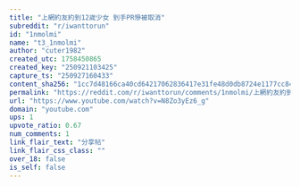 ```yaml
---
title: "上網約友約到12嵗少女 到手PR慘被取消"
subreddit: "r/iwanttorun"
id: "1nmolmi"
name: "t3_1nmolmi"
author: "cuter1982"
created_utc: 1758450865
created_key: "250921103425"
capture_ts: "250927160433"
content_sha256: "1cc7d48166ca40cd64217062836417e31fe48d0db8724e1177cc8400fbbaa9ea"
permalink: "https://reddit.com/r/iwanttorun/comments/1nmolmi/上網約友約到12嵗少女_到手pr慘被取消/"
url: "https://www.youtube.com/watch?v=N8Zo3yEz6_g"
domain: "youtube.com"
ups: 1
upvote_ratio: 0.67
num_comments: 1
link_flair_text: "分享帖"
link_flair_css_class: ""
over_18: false
is_self: false
---
```


